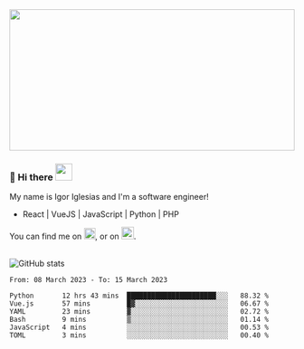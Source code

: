 <img src="https://c.tenor.com/KjVxfRrrncUAAAAd/matrix.gif" width="100%" height="250px">

### 🔭 Hi there <img src="https://raw.githubusercontent.com/MartinHeinz/MartinHeinz/master/wave.gif" width="30px">


My name is Igor Iglesias and I'm a software engineer!
<br>

<ul>
  <li> React | VueJS | JavaScript | Python | PHP </li>
</ul>
You can find me on <a href="https://twitter.com/IgorIglesias5"><img src="https://i.imgur.com/JLLlB5S.png" width="20px"></a>, or on <a href="https://www.linkedin.com/in/igor-iglesias-62478428/"><img src="https://i.imgur.com/PXyIkWx.png" width="22px"></a>.

<br>
<br>

![GitHub stats](https://github-readme-stats.vercel.app/api?username=igoiglesias&show_icons=true&count_private=true&theme=chartreuse-dark&hide_title=true)

<!--START_SECTION:waka-->

```text
From: 08 March 2023 - To: 15 March 2023

Python       12 hrs 43 mins  ██████████████████████░░░   88.32 %
Vue.js       57 mins         █▓░░░░░░░░░░░░░░░░░░░░░░░   06.67 %
YAML         23 mins         ▓░░░░░░░░░░░░░░░░░░░░░░░░   02.72 %
Bash         9 mins          ▒░░░░░░░░░░░░░░░░░░░░░░░░   01.14 %
JavaScript   4 mins          ░░░░░░░░░░░░░░░░░░░░░░░░░   00.53 %
TOML         3 mins          ░░░░░░░░░░░░░░░░░░░░░░░░░   00.40 %
```

<!--END_SECTION:waka-->
